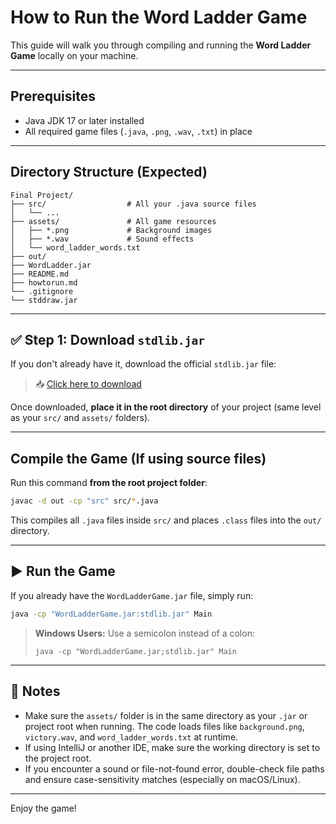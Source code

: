 # How to Run the Word Ladder Game

This guide will walk you through compiling and running the **Word Ladder Game** locally on your machine.

---

## Prerequisites

- Java JDK 17 or later installed  
- All required game files (`.java`, `.png`, `.wav`, `.txt`) in place  

---

## Directory Structure (Expected)

```
Final Project/
├── src/                  # All your .java source files
│   └── ...
├── assets/               # All game resources
│   ├── *.png             # Background images
│   ├── *.wav             # Sound effects
│   └── word_ladder_words.txt
├── out/                  
├── WordLadder.jar        
├── README.md
├── howtorun.md
└── .gitignore
└── stddraw.jar
```

---

## ✅ Step 1: Download `stdlib.jar`

If you don't already have it, download the official `stdlib.jar` file:

> 📥 [Click here to download](https://introcs.cs.princeton.edu/java/stdlib/stdlib.jar)

Once downloaded, **place it in the root directory** of your project (same level as your `src/` and `assets/` folders).

---

## Compile the Game (If using source files)

Run this command **from the root project folder**:

```bash
javac -d out -cp "src" src/*.java
```

This compiles all `.java` files inside `src/` and places `.class` files into the `out/` directory.

---

## ▶️ Run the Game

If you already have the `WordLadderGame.jar` file, simply run:

```bash
java -cp "WordLadderGame.jar:stdlib.jar" Main
```

> **Windows Users:** Use a semicolon instead of a colon:
> ```
> java -cp "WordLadderGame.jar;stdlib.jar" Main
> ```

---

## 🧩 Notes

- Make sure the `assets/` folder is in the same directory as your `.jar` or project root when running. The code loads files like `background.png`, `victory.wav`, and `word_ladder_words.txt` at runtime.
- If using IntelliJ or another IDE, make sure the working directory is set to the project root.
- If you encounter a sound or file-not-found error, double-check file paths and ensure case-sensitivity matches (especially on macOS/Linux).

---

Enjoy the game! 
